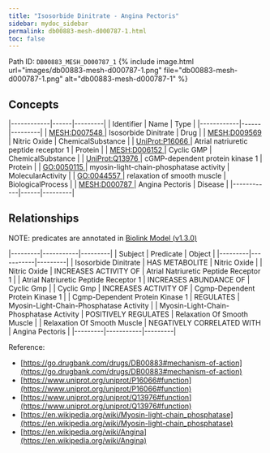 ```yaml
---
title: "Isosorbide Dinitrate - Angina Pectoris"
sidebar: mydoc_sidebar
permalink: db00883-mesh-d000787-1.html
toc: false 
---
```



Path ID: `DB00883_MESH_D000787_1`
{% include image.html url="images/db00883-mesh-d000787-1.png" file="db00883-mesh-d000787-1.png" alt="db00883-mesh-d000787-1" %}

## Concepts

|------------|------|---------|
| Identifier | Name | Type    |
|------------|------|---------|
| <a href="https://identifiers.org/MESH:D007548">MESH:D007548 </a> | Isosorbide Dinitrate | Drug |
| <a href="https://identifiers.org/MESH:D009569">MESH:D009569 </a> | Nitric Oxide | ChemicalSubstance |
| <a href="https://identifiers.org/UniProt:P16066">UniProt:P16066 </a> | Atrial natriuretic peptide receptor 1 | Protein |
| <a href="https://identifiers.org/MESH:D006152">MESH:D006152 </a> | Cyclic GMP | ChemicalSubstance |
| <a href="https://identifiers.org/UniProt:Q13976">UniProt:Q13976 </a> | cGMP-dependent protein kinase 1 | Protein |
| <a href="https://identifiers.org/GO:0050115">GO:0050115 </a> | myosin-light-chain-phosphatase activity | MolecularActivity |
| <a href="https://identifiers.org/GO:0044557">GO:0044557 </a> | relaxation of smooth muscle | BiologicalProcess |
| <a href="https://identifiers.org/MESH:D000787">MESH:D000787 </a> | Angina Pectoris | Disease |
|------------|------|---------|

## Relationships


NOTE: predicates are annotated in <a href="https://github.com/biolink/biolink-model/releases/tag/v1.3.0">Biolink Model (v1.3.0)</a>

|---------|-----------|---------|
| Subject | Predicate | Object  |
|---------|-----------|---------|
| Isosorbide Dinitrate | HAS METABOLITE | Nitric Oxide |
| Nitric Oxide | INCREASES ACTIVITY OF | Atrial Natriuretic Peptide Receptor 1 |
| Atrial Natriuretic Peptide Receptor 1 | INCREASES ABUNDANCE OF | Cyclic Gmp |
| Cyclic Gmp | INCREASES ACTIVITY OF | Cgmp-Dependent Protein Kinase 1 |
| Cgmp-Dependent Protein Kinase 1 | REGULATES | Myosin-Light-Chain-Phosphatase Activity |
| Myosin-Light-Chain-Phosphatase Activity | POSITIVELY REGULATES | Relaxation Of Smooth Muscle |
| Relaxation Of Smooth Muscle | NEGATIVELY CORRELATED WITH | Angina Pectoris |
|---------|-----------|---------|

Reference: 
  - [https://go.drugbank.com/drugs/DB00883#mechanism-of-action](https://go.drugbank.com/drugs/DB00883#mechanism-of-action)
  - [https://www.uniprot.org/uniprot/P16066#function](https://www.uniprot.org/uniprot/P16066#function)
  - [https://www.uniprot.org/uniprot/Q13976#function](https://www.uniprot.org/uniprot/Q13976#function)
  - [https://en.wikipedia.org/wiki/Myosin-light-chain_phosphatase](https://en.wikipedia.org/wiki/Myosin-light-chain_phosphatase)
  - [https://en.wikipedia.org/wiki/Angina](https://en.wikipedia.org/wiki/Angina)
